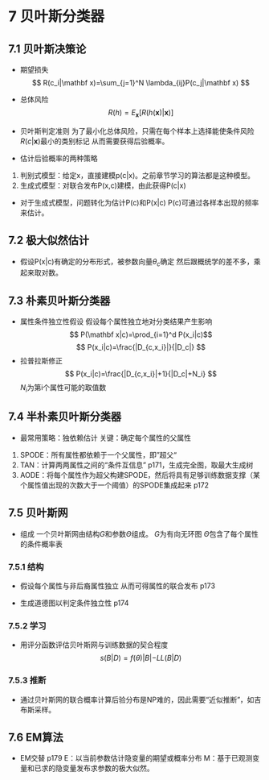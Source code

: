 # 7 贝叶斯分类器
## 7.1 贝叶斯决策论
- 期望损失
$$ R(c_i|\mathbf x)=\sum_{j=1}^N \lambda_{ij}P(c_j|\mathbf x) $$
- 总体风险
$$ R(h)=E_\mathbf x[R(h(\mathbf x)|\mathbf x)]$$
- 贝叶斯判定准则
为了最小化总体风险，只需在每个样本上选择能使条件风险$R(c|\mathbf x)$最小的类别标记
从而需要获得后验概率。

- 估计后验概率的两种策略
1. 判别式模型：给定x，直接建模p(c|x)。之前章节学习的算法都是这种模型。
2. 生成式模型：对联合发布P(x,c)建模，由此获得P(c|x)

- 对于生成式模型，问题转化为估计P(c)和P(x|c)
P(c)可通过各样本出现的频率来估计。

## 7.2 极大似然估计
- 假设P(x|c)有确定的分布形式，被参数向量$\theta_c$确定
然后跟概统学的差不多，乘起来取对数。

## 7.3 朴素贝叶斯分类器
- 属性条件独立性假设
假设每个属性独立地对分类结果产生影响
$$ P(\mathbf x|c)=\prod_{i=1}^d P(x_i|c)$$
$$ P(x_i|c)=\frac{|D_{c,x_i}|}{|D_c|} $$
- 拉普拉斯修正
$$ P(x_i|c)=\frac{|D_{c,x_i}|+1}{|D_c|+N_i} $$
$N_i$为第i个属性可能的取值数

## 7.4 半朴素贝叶斯分类器
- 最常用策略：独依赖估计
关键：确定每个属性的父属性
1. SPODE：所有属性都依赖于一个父属性，即”超父“
2. TAN：计算两两属性之间的“条件互信息” p171，生成完全图，取最大生成树
3. AODE：将每个属性作为超父构建SPODE，然后将具有足够训练数据支撑（某个属性值出现的次数大于一个阈值）的SPODE集成起来 p172

## 7.5 贝叶斯网
- 组成
一个贝叶斯网由结构$G$和参数$\Theta$组成。
$G$为有向无环图
$\Theta$包含了每个属性的条件概率表

### 7.5.1 结构
- 假设每个属性与非后裔属性独立
从而可得属性的联合发布 p173

- 生成道德图以判定条件独立性 p174

### 7.5.2 学习
- 用评分函数评估贝叶斯网与训练数据的契合程度
$$ s(B|D)=f(\theta)|B|-LL(B|D) $$
### 7.5.3 推断
- 通过贝叶斯网的联合概率计算后验分布是NP难的，因此需要“近似推断”，如吉布斯采样。

## 7.6 EM算法
- EM交替 p179
E：以当前参数估计隐变量的期望或概率分布
M：基于已观测变量和已求的隐变量发布求参数的极大似然。

